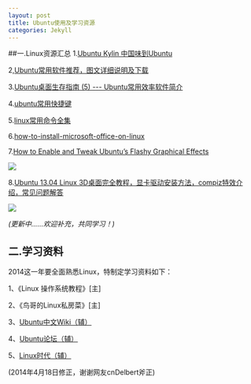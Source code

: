 ```yaml
---
layout: post
title: Ubuntu使用及学习资源
categories: Jekyll
---
```


##一.Linux资源汇总
1.[Ubuntu Kylin 中国味到Ubuntu](http://www.ubuntukylin.com/)

2,[Ubuntu常用软件推荐，图文详细说明及下载](http://www.oschina.net/question/12_515)

3.[Ubuntu桌面生存指南 (5) --- Ubuntu常用效率软件简介](http://ghosertblog.github.io/blog/2013/01/07/ubuntu-efficient-software/)

4.[ubuntu常用快捷键](http://www.cnblogs.com/kekec/archive/2012/08/26/2657302.html)

5.[linux常用命令全集](http://linux.chinaitlab.com/special/linuxcom/Index.html)

6.[how-to-install-microsoft-office-on-linux](http://www.howtogeek.com/171565/how-to-install-microsoft-office-on-linux/)

7.[How to Enable and Tweak Ubuntu’s Flashy Graphical Effects](http://www.howtogeek.com/167674/how-to-enable-and-tweak-ubuntus-flashy-graphical-effects/)

![](http://www.howtogeek.com/wp-content/uploads/2013/07/ubuntu-desktop-cube.png)

8.[Ubuntu 13.04 Linux 3D桌面完全教程，显卡驱动安装方法，compiz特效介绍，常见问题解答](http://forum.ubuntu.org.cn/viewtopic.php?t=140531)

![](http://www.howtogeek.com/wp-content/uploads/2013/07/ubuntu-desktop-cube.png)


*(更新中……欢迎补充，共同学习！)*

## 二.学习资料
2014这一年要全面熟悉Linux，特制定学习资料如下：

1、《Linux 操作系统教程》[主]

2、《鸟哥的Linux私房菜》[主]

3、[Ubuntu中文Wiki（辅）](http://wiki.ubuntu.org.cn/%E9%A6%96%E9%A1%B5)

4、[Ubuntu论坛（辅）](http://forum.ubuntu.org.cn/)

5、[Linux时代（辅）](http://linux.chinaunix.net/)

(2014年4月18日修正，谢谢网友cnDelbert斧正)
